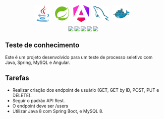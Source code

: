 <p align="center">
  <img align="center" alt="Lipe-Node" height="55" width="55" src="https://raw.githubusercontent.com/devicons/devicon/master/icons/java/java-original.svg"/> &nbsp;
  <img align="center" alt="Lipe-Node" height="45" width="45" src="https://raw.githubusercontent.com/devicons/devicon/master/icons/spring/spring-original.svg"/> &nbsp;
  <img align="center" alt="Lipe-Node" height="55" width="55" src="https://raw.githubusercontent.com/devicons/devicon/master/icons/angular/angular-original.svg"/> &nbsp;
  <img align="center" alt="Lipe-Node" height="50" width="50" src="https://raw.githubusercontent.com/devicons/devicon/master/icons/mysql/mysql-original.svg"/> &nbsp;
  <img align="center" alt="Lipe-Node" height="55" width="55" src="https://raw.githubusercontent.com/devicons/devicon/master/icons/docker/docker-original.svg"/> &nbsp;
</p>
<p align="center">
  <a href="https://angular.dev/"><img src="https://img.shields.io/badge/Java-8-brown.svg?style=flat-square"/></a>
  <a href="https://www.typescriptlang.org/"><img src="https://img.shields.io/badge/Spring-2.7-green.svg?style=flat-square"/></a>
  <a href="https://www.typescriptlang.org/"><img src="https://img.shields.io/badge/angular-9-red.svg?style=flat-square"/></a>
  <a href="https://www.typescriptlang.org/"><img src="https://img.shields.io/badge/MySQL-8-336791.svg?style=flat-square"/></a>
  <a href="https://sass-lang.com/"><img src="https://img.shields.io/badge/Docker-26.1.4-28B8EB.svg?style=flat-square"/></a>
</p>

## Teste de conhecimento

Este é um projeto desenvolvido para um teste de processo seletivo com Java, Spring, MySQL e Angular. 

## Tarefas

- Realizar criação dos endpoint de usuário (GET, GET by ID, POST, PUT e DELETE).
- Seguir o padrão API Rest.
- O endpoint deve ser /users
- Utilizar Java 8 com Spring Boot, e MySQL 8.
